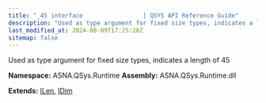 ```yaml
---
title: "_45 interface                 | QSYS API Reference Guide"
description: "Used as type argument for fixed size types, indicates a length of 45  "
last_modified_at: 2024-08-09T17:25:28Z
sitemap: false
---
```


Used as type argument for fixed size types, indicates a length of 45 

**Namespace:** ASNA.QSys.Runtime
**Assembly:** ASNA.QSys.Runtime.dll

**Extends:** [ILen](/reference/runtime/qsys-runtime/i-len.html), [IDim](/reference/runtime/qsys-runtime/i-dim.html)
<br>
<br>
